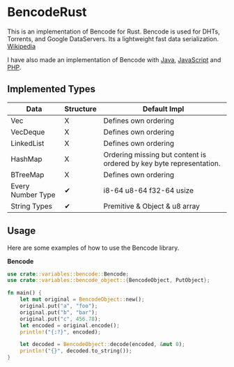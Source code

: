 BencodeRust
========

This is an implementation of Bencode for Rust. Bencode is used for DHTs, Torrents, and Google DataServers. Its a lightweight fast data serialization.
[Wikipedia](https://en.wikipedia.org/wiki/Bencode)

I have also made an implementation of Bencode with [Java](https://github.com/DrBrad/Bencode), [JavaScript](https://github.com/DrBrad/BencodeJS) and [PHP](https://github.com/DrBrad/BencodePHP).

Implemented Types
-----

| Data | Structure | Default Impl |
| ---  | ---       | ---          |
| Vec  | X         | Defines own ordering |
| VecDeque | X     | Defines own ordering |
| LinkedList | X   | Defines own ordering |
| HashMap | X      | Ordering missing but content is ordered by key byte representation. |
| BTreeMap | X     | Defines own ordering |
| Every Number Type | ✔     | i8-64 u8-64 f32-64 usize |
| String Types | ✔     | Premitive & Object & u8 array |

Usage
-----
Here are some examples of how to use the Bencode library.

**Bencode**
```rust
use crate::variables::bencode::Bencode;
use crate::variables::bencode_object::{BencodeObject, PutObject};

fn main() {
    let mut original = BencodeObject::new();
    original.put("a", "foo");
    original.put("b", "bar");
    original.put("c", 456.78);
    let encoded = original.encode();
    println!("{:?}", encoded);

    let decoded = BencodeObject::decode(encoded, &mut 0);
    println!("{}", decoded.to_string());
}
```



